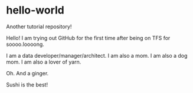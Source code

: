 # hello-world
Another tutorial repository!

Hello! I am trying out GitHub for the first time after being on TFS for soooo.loooong.

I am a data developer/manager/architect.
I am also a mom.
I am also a dog mom.
I am also a lover of yarn.

Oh. And a ginger.

Sushi is the best!
